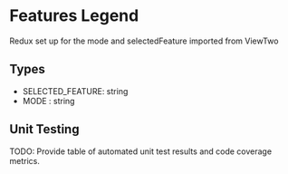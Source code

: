 # Features Legend

Redux set up for the mode and selectedFeature imported from ViewTwo

## Types

* SELECTED_FEATURE: string
* MODE : string

## Unit Testing

TODO: Provide table of automated unit test results and code coverage metrics.
